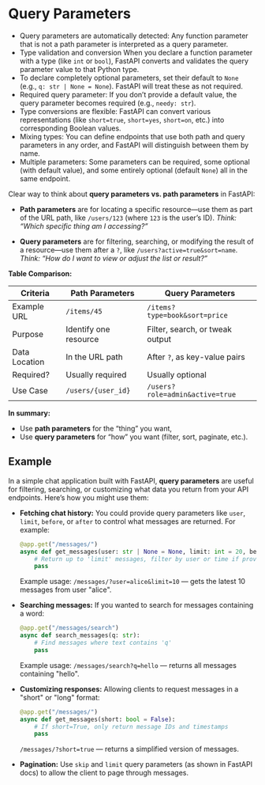 # Query Parameters

- Query parameters are automatically detected: Any function parameter that is not a path parameter is interpreted as a query parameter.
- Type validation and conversion When you declare a function parameter with a type (like `int` or `bool`), FastAPI converts and validates the query parameter value to that Python type.
- To declare completely optional parameters, set their default to `None` (e.g., `q: str | None = None`). FastAPI will treat these as not required.
- Required query parameter: If you don’t provide a default value, the query parameter becomes required (e.g., `needy: str`).
- Type conversions are flexible: FastAPI can convert various representations (like `short=true`, `short=yes`, `short=on`, etc.) into corresponding Boolean values.
- Mixing types: You can define endpoints that use both path and query parameters in any order, and FastAPI will distinguish between them by name.
- Multiple parameters: Some parameters can be required, some optional (with default value), and some entirely optional (default `None`) all in the same endpoint.

Clear way to think about **query parameters vs. path parameters** in FastAPI:

- **Path parameters** are for locating a specific resource—use them as part of the URL path, like `/users/123` (where `123` is the user’s ID).
  *Think: “Which specific thing am I accessing?”*

- **Query parameters** are for filtering, searching, or modifying the result of a resource—use them after a `?`, like `/users?active=true&sort=name`.
  *Think: “How do I want to view or adjust the list or result?”*

**Table Comparison:**

| Criteria         | Path Parameters       | Query Parameters                 |
|------------------|----------------------|----------------------------------|
| Example URL      | `/items/45`          | `/items?type=book&sort=price`    |
| Purpose          | Identify one resource| Filter, search, or tweak output  |
| Data Location    | In the URL path      | After `?`, as key-value pairs    |
| Required?        | Usually required     | Usually optional                 |
| Use Case         | `/users/{user_id}`   | `/users?role=admin&active=true`  |

**In summary:**
- Use **path parameters** for the “thing” you want,
- Use **query parameters** for “how” you want (filter, sort, paginate, etc.).

## Example

In a simple chat application built with FastAPI, **query parameters** are useful for filtering, searching, or customizing what data you return from your API endpoints. Here’s how you might use them:

- **Fetching chat history:**
  You could provide query parameters like `user`, `limit`, `before`, or `after` to control what messages are returned. For example:
  ```python
  @app.get("/messages/")
  async def get_messages(user: str | None = None, limit: int = 20, before: str | None = None):
      # Return up to 'limit' messages, filter by user or time if provided
      pass
  ```
  Example usage:
  `/messages/?user=alice&limit=10` — gets the latest 10 messages from user "alice".

- **Searching messages:**
  If you wanted to search for messages containing a word:
  ```python
  @app.get("/messages/search")
  async def search_messages(q: str):
      # Find messages where text contains 'q'
      pass
  ```
  Example usage:
  `/messages/search?q=hello` — returns all messages containing "hello".

- **Customizing responses:**
  Allowing clients to request messages in a "short" or "long" format:
  ```python
  @app.get("/messages/")
  async def get_messages(short: bool = False):
      # If short=True, only return message IDs and timestamps
      pass
  ```
  `/messages/?short=true` — returns a simplified version of messages.

- **Pagination:**
  Use `skip` and `limit` query parameters (as shown in FastAPI docs) to allow the client to page through messages.
